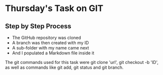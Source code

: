 # Thursday's Task on GIT
## Step by Step Process
- The GitHub repository was cloned
- A branch was then created with my ID
- A sub-folder with my name came next
- And I populated a Markdown file inside it

The git commands used for this task were git clone 'url', git checkout -b 'ID', as well as commands like git add, git status and git branch.
